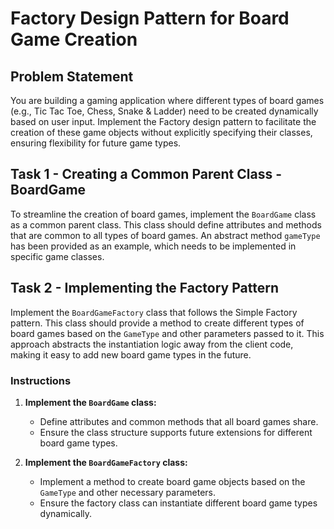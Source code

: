 # Factory Design Pattern for Board Game Creation

## Problem Statement

You are building a gaming application where different types of board games (e.g., Tic Tac Toe, Chess, Snake & Ladder) need to be created dynamically based on user input. Implement the Factory design pattern to facilitate the creation of these game objects without explicitly specifying their classes, ensuring flexibility for future game types.

## Task 1 - Creating a Common Parent Class - BoardGame

To streamline the creation of board games, implement the `BoardGame` class as a common parent class. This class should define attributes and methods that are common to all types of board games. An abstract method `gameType` has been provided as an example, which needs to be implemented in specific game classes.

## Task 2 - Implementing the Factory Pattern

Implement the `BoardGameFactory` class that follows the Simple Factory pattern. This class should provide a method to create different types of board games based on the `GameType` and other parameters passed to it. This approach abstracts the instantiation logic away from the client code, making it easy to add new board game types in the future.

### Instructions

1. **Implement the `BoardGame` class:**
   - Define attributes and common methods that all board games share.
   - Ensure the class structure supports future extensions for different board game types.

2. **Implement the `BoardGameFactory` class:**
   - Implement a method to create board game objects based on the `GameType` and other necessary parameters.
   - Ensure the factory class can instantiate different board game types dynamically.
